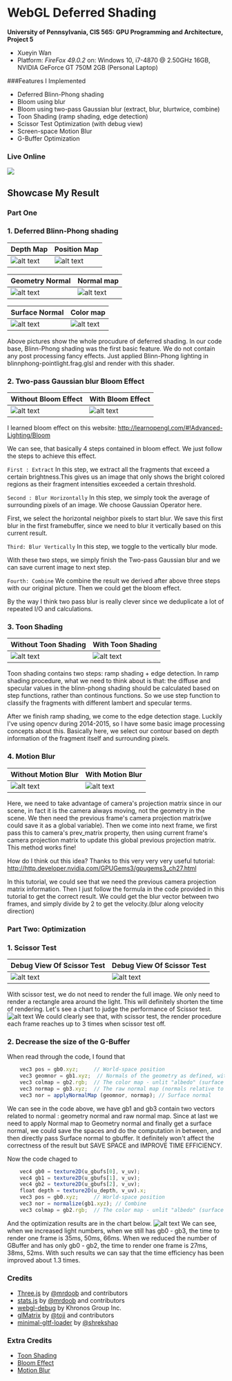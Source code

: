 WebGL Deferred Shading
======================

**University of Pennsylvania, CIS 565: GPU Programming and Architecture, Project 5**

* Xueyin Wan
* Platform: *FireFox 49.0.2* on: Windows 10, i7-4870 @ 2.50GHz 16GB, NVIDIA GeForce GT 750M 2GB (Personal Laptop)

###Features I Implemented

* Deferred Blinn-Phong shading
* Bloom using blur
* Bloom using two-pass Gaussian blur (extract, blur, blurtwice, combine)
* Toon Shading (ramp shading, edge detection)
* Scissor Test Optimization (with debug view)
* Screen-space Motion Blur 
* G-Buffer Optimization

### Live Online

[![](result/without-toon-shading.gif)](https://vimeo.com/190819701)

## Showcase My Result
### Part One

### 1. Deferred Blinn-Phong shading
|  Depth Map  | Position Map |
|------|------|
|![alt text](https://github.com/xueyinw/Project5-WebGL-Deferred-Shading-with-glTF/blob/master/result/deferred-1478436556417.png "Depth Map") | ![alt text](https://github.com/xueyinw/Project5-WebGL-Deferred-Shading-with-glTF/blob/master/result/deferred-1478436560546.png "Position Map") |

| Geometry Normal  | Normal map |
|------|------|
|![alt text](https://github.com/xueyinw/Project5-WebGL-Deferred-Shading-with-glTF/blob/master/result/deferred-1478436569856.png "Geometry Normal") | ![alt text](https://github.com/xueyinw/Project5-WebGL-Deferred-Shading-with-glTF/blob/master/result/deferred-1478436581008.png "Normal Map") |

| Surface Normal  | Color map |
|------|------|
|![alt text](https://github.com/xueyinw/Project5-WebGL-Deferred-Shading-with-glTF/blob/master/result/deferred-1478436585799.png "Surface Normal") | ![alt text](https://github.com/xueyinw/Project5-WebGL-Deferred-Shading-with-glTF/blob/master/result/deferred-1478436575930.png "Color Map") |

Above pictures show the whole procudure of deferred shading. In our code base, Blinn-Phong shading was the first basic feature. We do not contain any post processing fancy effects. Just applied Blinn-Phong lighting in blinnphong-pointlight.frag.glsl and render with this shader.

### 2. Two-pass Gaussian blur Bloom Effect
|  Without Bloom Effect | With Bloom Effect |
|------|------|
|![alt text](https://github.com/xueyinw/Project5-WebGL-Deferred-Shading-with-glTF/blob/master/result/without_bloom.gif "Without Bloom Effect") | ![alt text](https://github.com/xueyinw/Project5-WebGL-Deferred-Shading-with-glTF/blob/master/result/only_bloom.gif " With Bloom Effect") |
I learned bloom effect on this website: http://learnopengl.com/#!Advanced-Lighting/Bloom

We can see, that basically 4 steps contained in bloom effect. We just follow the steps to achieve this effect.

`First : Extract`
In this step, we extract all the fragments that exceed a certain brightness.This gives us an image that only shows the bright colored regions as their fragment intensities exceeded a certain threshold.

`Second : Blur Horizontally`
In this step, we simply took the average of surrounding pixels of an image. We choose Gaussian Operator here. 

First, we select the horizontal neighbor pixels to start blur.
We save this first blur in the first framebuffer, since we need to blur it vertically based on this current result.

`Third: Blur Vertically`
In this step, we toggle to the vertically blur mode.

With these two steps, we simply finish the Two-pass Gaussian blur and we can save current image to next step.

`Fourth: Combine`
We combine the result we derived after above three steps with our original picture. Then we could get the bloom effect.

By the way I think two pass blur is really clever since we deduplicate a lot of repeated I/O and calculations.

### 3. Toon Shading
|  Without Toon Shading | With Toon Shading |
|------|------|
|![alt text](https://github.com/xueyinw/Project5-WebGL-Deferred-Shading-with-glTF/blob/master/result/without-toon-shading.gif "Without Toon Shading") | ![alt text](https://github.com/xueyinw/Project5-WebGL-Deferred-Shading-with-glTF/blob/master/result/toon-shading.gif " With Toon Shading") |

Toon shading contains two steps: ramp shading + edge detection.
In ramp shading procedure, what we need to think about is that: the diffuse and specular values in the blinn-phong shading should be calculated based on step functions, rather than continous functions. So we use step function to classify the fragments with different lambert and specular terms.

After we finish ramp shading, we come to the edge detection stage. Luckily I've using opencv during 2014-2015, so I have some basic image processing concepts about this. Basically here, we select our contour based on depth information of the fragment itself and surrounding pixels.


### 4. Motion Blur
| Without Motion Blur | With Motion Blur |
|------|------|
|![alt text](https://github.com/xueyinw/Project5-WebGL-Deferred-Shading-with-glTF/blob/master/result/without_motion_blur.gif "Without Motion Blur") | ![alt text](https://github.com/xueyinw/Project5-WebGL-Deferred-Shading-with-glTF/blob/master/result/motion_blur_correct2.gif "With Motion Blur") |

Here, we need to take advantage of camera's projection matrix since in our scene, in fact it is the camera always moving, not the geometry in the scene. We then need the previous frame's camera projection matrix(we could save it as a global variable). Then we come into next frame, we first pass this to camera's prev_matrix property, then using current frame's camera projection matrix to update this global previous projection matrix. This method works fine!

How do I think out this idea? Thanks to this very very very useful tutorial: http://http.developer.nvidia.com/GPUGems3/gpugems3_ch27.html

In this tutorial, we could see that we need the previous camera projection matrix information. Then I just follow the formula in the code provided in this tutorial to get the correct result.
We could get the blur vector between two frames, and simply divide by 2 to get the velocity.(blur along velocity direction)

### Part Two: Optimization
### 1. Scissor Test
| Debug View Of Scissor Test | Debug View Of Scissor Test |
|------|------|
|![alt text](https://github.com/xueyinw/Project5-WebGL-Deferred-Shading-with-glTF/blob/master/result/debug_scissor.gif "Debug Scissor Test") | ![alt text](https://github.com/xueyinw/Project5-WebGL-Deferred-Shading-with-glTF/blob/master/result/debug_scissor2.gif "Debug Scissor Test") |
With scissor test, we do not need to render the full image. We only need to render a rectangle area around the light. This will definitely shorten the time of rendering.
Let's see a chart to judge the performance of Scissor test.
![alt text](https://github.com/xueyinw/Project5-WebGL-Deferred-Shading-with-glTF/blob/master/result/Scissor%20charts.PNG "Scissor Charts")
We could clearly see that, with scissor test, the render procedure each frame reaches up to 3 times when scissor test off.

### 2. Decrease the size of the G-Buffer
When read through the code, I found that
```javascript
    vec3 pos = gb0.xyz;     // World-space position
    vec3 geomnor = gb1.xyz;  // Normals of the geometry as defined, without normal mapping
    vec3 colmap = gb2.rgb;  // The color map - unlit "albedo" (surface color)
    vec3 normap = gb3.xyz;  // The raw normal map (normals relative to the surface they're on)
    vec3 nor = applyNormalMap (geomnor, normap); // Surface normal   
```
We can see in the code above, we have gb1 and gb3 contain two vectors related to normal : geometry normal and raw normal map. Since at last we need to apply Normal map to Geometry normal and finally get a surface normal, we could save the spaces and do the computation in between, and then directly pass Surface normal to gbuffer. It definitely won't affect the correctness of the result but SAVE SPACE and IMPROVE TIME EFFICIENCY.

Now the code chaged to 
```javascript
    vec4 gb0 = texture2D(u_gbufs[0], v_uv);
    vec4 gb1 = texture2D(u_gbufs[1], v_uv);
    vec4 gb2 = texture2D(u_gbufs[2], v_uv);
    float depth = texture2D(u_depth, v_uv).x;
    vec3 pos = gb0.xyz;     // World-space position
    vec3 nor = normalize(gb1.xyz); // Combine
    vec3 colmap = gb2.rgb;  // The color map - unlit "albedo" (surface color)
```
And the optimization results are in the chart below.
![alt text](https://github.com/xueyinw/Project5-WebGL-Deferred-Shading-with-glTF/blob/master/result/GBuffer%20charts.PNG "G-Buffer Optimization")
We can see, when we increased light numbers, when we still has gb0 - gb3, the time to render one frame is 35ms, 50ms, 66ms. When we reduced the number of GBuffer and has only gb0 - gb2, the time to render one frame is 27ms, 38ms, 52ms. With such results we can say that the time efficiency has been improved about 1.3 times.

### Credits

* [Three.js](https://github.com/mrdoob/three.js) by [@mrdoob](https://github.com/mrdoob) and contributors
* [stats.js](https://github.com/mrdoob/stats.js) by [@mrdoob](https://github.com/mrdoob) and contributors
* [webgl-debug](https://github.com/KhronosGroup/WebGLDeveloperTools) by Khronos Group Inc.
* [glMatrix](https://github.com/toji/gl-matrix) by [@toji](https://github.com/toji) and contributors
* [minimal-gltf-loader](https://github.com/shrekshao/minimal-gltf-loader) by [@shrekshao](https://github.com/shrekshao)

### Extra Credits
* [Toon Shading](https://en.wikibooks.org/wiki/GLSL_Programming/Unity/Toon_Shading)
* [Bloom Effect](http://learnopengl.com/#!Advanced-Lighting/Bloom)
* [Motion Blur](http://http.developer.nvidia.com/GPUGems3/gpugems3_ch27.html)
